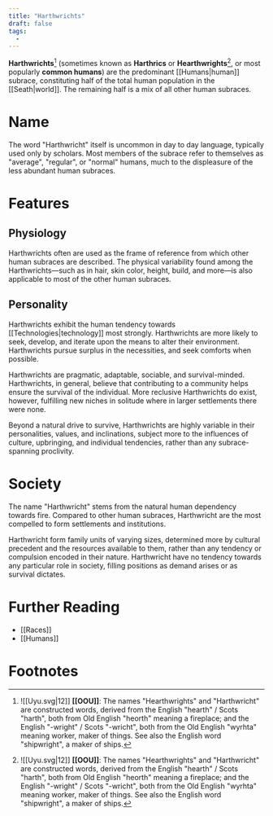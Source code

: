 ```yaml
---
title: "Harthwrichts"
draft: false
tags:
  - 
---
```


**Harthwrichts**[^hearth]  (sometimes known as **Harthrics** or **Hearthwrights**[^hearth], or most popularly **common humans**) are the predominant [[Humans|human]] subrace, constituting half of the total human population in the [[Seath|world]]. The remaining half is a mix of all other human subraces.

# Name
The word "Harthwricht" itself is uncommon in day to day language, typically used only by scholars. Most members of the subrace refer to themselves as "average", "regular", or "normal" humans, much to the displeasure of the less abundant human subraces.

# Features
## Physiology
Harthwrichts often are used as the frame of reference from which other human subraces are described. The physical variability found among the Harthwrichts—such as in hair, skin color, height, build, and more—is also applicable to most of the other human subraces.

## Personality
Harthwrichts exhibit the human tendency towards [[Technologies|technology]] most strongly. Harthwrichts are more likely to seek, develop, and iterate upon the means to alter their environment. Harthwrichts pursue surplus in the necessities, and seek comforts when possible. 

Harthwrichts are pragmatic, adaptable, sociable, and survival-minded. Harthwrichts, in general, believe that contributing to a community helps ensure the survival of the individual. More reclusive Harthwrichts do exist, however, fulfilling new niches in solitude where in larger settlements there were none.

Beyond a natural drive to survive, Harthwrichts are highly variable in their personalities, values, and inclinations, subject more to the influences of culture, upbringing, and individual tendencies, rather than any subrace-spanning proclivity.

# Society
The name "Harthwricht" stems from the natural human dependency towards fire. Compared to other human subraces, Harthwricht are the most compelled to form settlements and  institutions. 

Harthwricht form family units of varying sizes, determined more by cultural precedent and the resources available to them, rather than any tendency or compulsion encoded in their nature. Harthwricht have no tendency towards any particular role in society, filling positions as demand arises or as survival dictates.

# Further Reading
- [[Races]]
- [[Humans]]

# Footnotes
[^hearth]: ![[Uyu.svg|12]] **[[OOU]]**: The names "Hearthwrights" and "Harthwricht" are constructed words, derived from the English "hearth" / Scots "harth", both from Old English "heorth" meaning a fireplace; and the English "-wright" / Scots "-wricht", both from the Old English "wyrhta" meaning worker, maker of things. See also the English word "shipwright", a maker of ships.